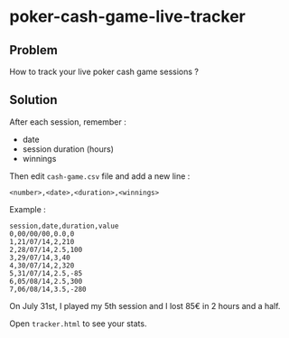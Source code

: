 poker-cash-game-live-tracker
============================

## Problem

How to track your live poker cash game sessions ?

## Solution

After each session, remember :
- date
- session duration (hours)
- winnings

Then edit `cash-game.csv` file and add a new line :
```
<number>,<date>,<duration>,<winnings>
``` 

Example :
```
session,date,duration,value
0,00/00/00,0.0,0
1,21/07/14,2,210
2,28/07/14,2.5,100
3,29/07/14,3,40
4,30/07/14,2,320
5,31/07/14,2.5,-85
6,05/08/14,2.5,300
7,06/08/14,3.5,-280
```

On July 31st, I played my 5th session and I lost 85€ in 2 hours and a half.

Open `tracker.html` to see your stats.
